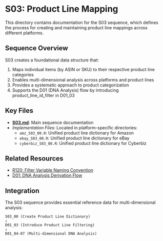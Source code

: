 # S03: Product Line Mapping

This directory contains documentation for the S03 sequence, which defines the process for creating and maintaining product line mappings across different platforms.

## Sequence Overview

S03 creates a foundational data structure that:

1. Maps individual items (by ASIN or SKU) to their respective product line categories
2. Enables multi-dimensional analysis across platforms and product lines
3. Provides a systematic approach to product categorization
4. Supports the D01 (DNA Analysis) flow by introducing product_line_id_filter in D01_03

## Key Files

- **[S03.md](S03.md)**: Main sequence documentation
- *Implementation Files*: Located in platform-specific directories:
  - `amz_S03_00.R`: Unified product line dictionary for Amazon
  - `ebay_S03_00.R`: Unified product line dictionary for eBay
  - `cyberbiz_S03_00.R`: Unified product line dictionary for Cyberbiz

## Related Resources

- [R120: Filter Variable Naming Convention](../R120_filter_variable_naming.md)
- [D01: DNA Analysis Derivation Flow](../D01_dna_analysis/D01.md)

## Integration

The S03 sequence provides essential reference data for multi-dimensional analysis:

```
S03_00 (Create Product Line Dictionary)
↓
D01_03 (Introduce Product Line Filtering)
↓
D01_04-07 (Multi-dimensional DNA Analysis)
```